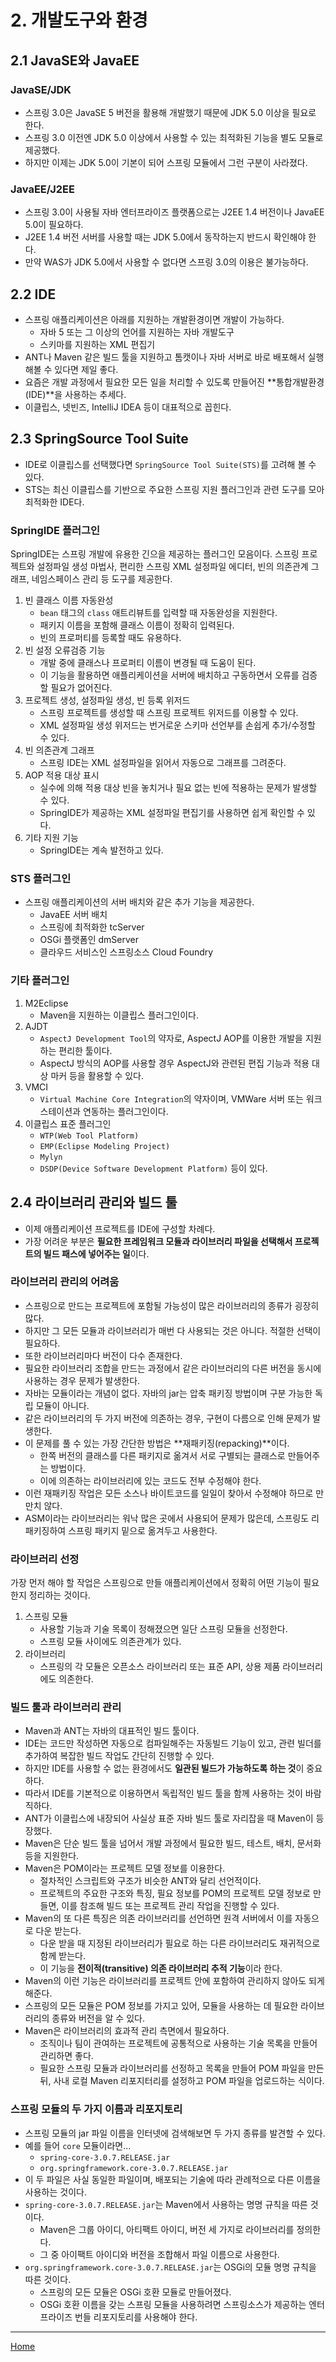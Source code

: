 # 2. 개발도구와 환경

## 2.1 JavaSE와 JavaEE

### JavaSE/JDK

- 스프링 3.0은 JavaSE 5 버전을 활용해 개발했기 때문에 JDK 5.0 이상을 필요로 한다.
- 스프링 3.0 이전엔 JDK 5.0 이상에서 사용할 수 있는 최적화된 기능을 별도 모듈로 제공했다.
- 하지만 이제는 JDK 5.0이 기본이 되어 스프링 모듈에서 그런 구분이 사라졌다.

### JavaEE/J2EE

- 스프링 3.0이 사용될 자바 엔터프라이즈 플랫폼으로는 J2EE 1.4 버전이나 JavaEE 5.0이 필요하다.
- J2EE 1.4 버전 서버를 사용할 때는 JDK 5.0에서 동작하는지 반드시 확인해야 한다.
- 만약 WAS가 JDK 5.0에서 사용할 수 없다면 스프링 3.0의 이용은 불가능하다.

## 2.2 IDE

- 스프링 애플리케이션은 아래를 지원하는 개발환경이면 개발이 가능하다.
    - 자바 5 또는 그 이상의 언어를 지원하는 자바 개발도구
    - 스키마를 지원하는 XML 편집기
- ANT나 Maven 같은 빌드 툴을 지원하고 톰캣이나 자바 서버로 바로 배포해서 실행해볼 수 있다면 제일 좋다.
- 요즘은 개발 과정에서 필요한 모든 일을 처리할 수 있도록 만들어진 **통합개발환경(IDE)**을 사용하는 추세다.
- 이클립스, 넷빈즈, IntelliJ IDEA 등이 대표적으로 꼽힌다.

## 2.3 SpringSource Tool Suite

- IDE로 이클립스를 선택했다면 `SpringSource Tool Suite(STS)`를 고려해 볼 수 있다.
- STS는 최신 이클립스를 기반으로 주요한 스프링 지원 플러그인과 관련 도구를 모아 최적화한 IDE다.

### SpringIDE 플러그인

SpringIDE는 스프링 개발에 유용한 긴으을 제공하는 플러그인 모음이다. 스프링 프로젝트와 설정파일 생성 마법사, 편리한 스프링 XML 설정파일 에디터, 빈의 의존관계 그래프, 네임스페이스 관리 등 도구를 제공한다.

1. 빈 클래스 이름 자동완성
    - `bean` 태그의 `class` 애트리뷰트를 입력할 때 자동완성을 지원한다.
    - 패키지 이름을 포함해 클래스 이름이 정확히 입력된다.
    - 빈의 프로퍼티를 등록할 때도 유용하다.
2. 빈 설정 오류검증 기능
    - 개발 중에 클래스나 프로퍼티 이름이 변경될 때 도움이 된다.
    - 이 기능을 활용하면 애플리케이션을 서버에 배치하고 구동하면서 오류를 검증할 필요가 없어진다.
3. 프로젝트 생성, 설정파일 생성, 빈 등록 위저드
    - 스프링 프로젝트를 생성할 때 스프링 프로젝트 위저드를 이용할 수 있다.
    - XML 설정파일 생성 위저드는 번거로운 스키마 선언부를 손쉽게 추가/수정할 수 있다.
4. 빈 의존관계 그래프
    - 스프링 IDE는 XML 설정파일을 읽어서 자동으로 그래프를 그려준다.
5. AOP 적용 대상 표시
    - 실수에 의해 적용 대상 빈을 놓치거나 필요 없는 빈에 적용하는 문제가 발생할 수 있다.
    - SpringIDE가 제공하는 XML 설정파일 편집기를 사용하면 쉽게 확인할 수 있다.
6. 기타 지원 기능
    - SpringIDE는 계속 발전하고 있다.

### STS 플러그인

- 스프링 애플리케이션의 서버 배치와 같은 추가 기능을 제공한다.
  - JavaEE 서버 배치
  - 스프링에 최적화한 tcServer
  - OSGi 플랫폼인 dmServer
  - 클라우드 서비스인 스프링소스 Cloud Foundry

### 기타 플러그인

1. M2Eclipse
    - Maven을 지원하는 이클립스 플러그인이다.
2. AJDT
    - `AspectJ Development Tool`의 약자로, AspectJ AOP를 이용한 개발을 지원하는 편리한 툴이다.
    - AspectJ 방식의 AOP를 사용할 경우 AspectJ와 관련된 편집 기능과 적용 대상 마커 등을 활용할 수 있다.
3. VMCI
    - `Virtual Machine Core Integration`의 약자이며, VMWare 서버 또는 워크스테이션과 연동하는 플러그인이다.
4. 이클립스 표준 플러그인
    - `WTP(Web Tool Platform)`
    - `EMP(Eclipse Modeling Project)`
    - `Mylyn`
    - `DSDP(Device Software Development Platform)` 등이 있다.

## 2.4 라이브러리 관리와 빌드 툴

- 이제 애플리케이션 프로젝트를 IDE에 구성할 차례다.
- 가장 어려운 부분은 **필요한 프레임워크 모듈과 라이브러리 파일을 선택해서 프로젝트의 빌드 패스에 넣어주는 일**이다.

### 라이브러리 관리의 어려움

- 스프링으로 만드는 프로젝트에 포함될 가능성이 많은 라이브러리의 종류가 굉장히 많다.
- 하지만 그 모든 모듈과 라이브러리가 매번 다 사용되는 것은 아니다. 적절한 선택이 필요하다.
- 또한 라이브러리마다 버전이 다수 존재한다.
- 필요한 라이브러리 조합을 만드는 과정에서 같은 라이브러리의 다른 버전을 동시에 사용하는 경우 문제가 발생한다.
- 자바는 모듈이라는 개념이 없다. 자바의 jar는 압축 패키징 방법이며 구분 가능한 독립 모듈이 아니다.
- 같은 라이브러리의 두 가지 버전에 의존하는 경우, 구현이 다름으로 인해 문제가 발생한다.
- 이 문제를 풀 수 있는 가장 간단한 방법은 **재패키징(repacking)**이다.
    - 한쪽 버전의 클래스를 다른 패키지로 옮겨서 서로 구별되는 클래스로 만들어주는 방법이다.
    - 이에 의존하는 라이브러리에 있는 코드도 전부 수정해야 한다.
- 이런 재패키징 작업은 모든 소스나 바이트코드를 일일이 찾아서 수정해야 하므로 만만치 않다.
- ASM이라는 라이브러리는 워낙 많은 곳에서 사용되어 문제가 많은데, 스프링도 리패키징하여 스프링 패키지 밑으로 옮겨두고 사용한다.

### 라이브러리 선정

가장 먼저 해야 할 작업은 스프링으로 만들 애플리케이션에서 정확히 어떤 기능이 필요한지 정리하는 것이다.

1. 스프링 모듈
    - 사용할 기능과 기술 목록이 정해졌으면 일단 스프링 모듈을 선정한다.
    - 스프링 모듈 사이에도 의존관계가 있다.
2. 라이브러리
    - 스프링의 각 모듈은 오픈소스 라이브러리 또는 표준 API, 상용 제품 라이브러리에도 의존한다.

### 빌드 툴과 라이브러리 관리

- Maven과 ANT는 자바의 대표적인 빌드 툴이다.
- IDE는 코드만 작성하면 자동으로 컴파일해주는 자동빌드 기능이 있고, 관련 빌더를 추가하여 복잡한 빌드 작업도 간단히 진행할 수 있다.
- 하지만 IDE를 사용할 수 없는 환경에서도 **일관된 빌드가 가능하도록 하는 것**이 중요하다.
- 따라서 IDE를 기본적으로 이용하면서 독립적인 빌드 툴을 함께 사용하는 것이 바람직하다.
- ANT가 이클립스에 내장되어 사실상 표준 자바 빌드 툴로 자리잡을 때 Maven이 등장했다.
- Maven은 단순 빌드 툴을 넘어서 개발 과정에서 필요한 빌드, 테스트, 배치, 문서화 등을 지원한다.
- Maven은 POM이라는 프로젝트 모델 정보를 이용한다.
    - 절차적인 스크립트와 구조가 비슷한 ANT와 달리 선언적이다.
    - 프로젝트의 주요한 구조와 특징, 필요 정보를 POM의 프로젝트 모델 정보로 만들면, 이를 참조해 빌드 또는 프로젝트 관리 작업을 진행할 수 있다.
- Maven의 또 다른 특징은 의존 라이브러리를 선언하면 원격 서버에서 이를 자동으로 다운 받는다.
    - 다운 받을 때 지정된 라이브러리가 필요로 하는 다른 라이브러리도 재귀적으로 함께 받는다.
    - 이 기능을 **전이적(transitive) 의존 라이브러리 추적 기능**이라 한다.
- Maven의 이런 기능은 라이브러리를 프로젝트 안에 포함하여 관리하지 않아도 되게 해준다.
- 스프링의 모든 모듈은 POM 정보를 가지고 있어, 모듈을 사용하는 데 필요한 라이브러리의 종류와 버전을 알 수 있다.
- Maven은 라이브러리의 효과적 관리 측면에서 필요하다.
    - 조직이나 팀이 관여하는 프로젝트에 공통적으로 사용하는 기술 목록을 만들어 관리하면 좋다.
    - 필요한 스프링 모듈과 라이브러리를 선정하고 목록을 만들어 POM 파일을 만든 뒤, 사내 로컬 Maven 리포지터리를 설정하고 POM 파일을 업로드하는 식이다.

### 스프링 모듈의 두 가지 이름과 리포지토리

- 스프링 모듈의 jar 파일 이름을 인터넷에 검색해보면 두 가지 종류를 발견할 수 있다.
- 예를 들어 `core` 모듈이라면...
    - `spring-core-3.0.7.RELEASE.jar`
    - `org.springframework.core-3.0.7.RELEASE.jar`
- 이 두 파일은 사실 동일한 파일이며, 배포되는 기술에 따라 관례적으로 다른 이름을 사용하는 것이다.
- `spring-core-3.0.7.RELEASE.jar`는 Maven에서 사용하는 명명 규칙을 따른 것이다.
    - Maven은 그룹 아이디, 아티팩트 아이디, 버전 세 가지로 라이브러리를 정의한다.
    - 그 중 아이팩트 아이디와 버전을 조합해서 파일 이름으로 사용한다.
- `org.springframework.core-3.0.7.RELEASE.jar`는 OSGi의 모듈 명명 규칙을 따른 것이다.
    - 스프링의 모든 모듈은 OSGi 호환 모듈로 만들어졌다.
    - OSGi 호환 이름을 갖는 스프링 모듈을 사용하려면 스프링소스가 제공하는 엔터프라이즈 번들 리포지토리를 사용해야 한다.

---
[Home](./index.md)
